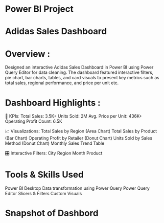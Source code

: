 # Power BI Project 
# Adidas Sales Dashboard 
# Overview :
Designed an interactive Adidas Sales Dashboard in Power BI using Power Query Editor for data cleaning. The dashboard featured interactive filters, pie chart, bar charts, tables, and card visuals to present key metrics such as total sales, regional performance, and price per unit etc.

# Dashboard Highlights :
📌 KPIs:
Total Sales: 3.5K+
Units Sold: 2M
Avg. Price per Unit: 436K+
Operating Profit Count: 6.5K

📈 Visualizations:
Total Sales by Region (Area Chart)
Total Sales by Product (Bar Chart)
Operating Profit by Retailer (Donut Chart)
Units Sold by Sales Method (Donut Chart)
Monthly Sales Trend Table

🎛️ Interactive Filters:
City
Region
Month
Product

# Tools & Skills Used
Power BI Desktop
Data transformation using Power Query
Power Query Editor 
Slicers & Filters
Custom Visuals

# Snapshot of Dashbord







